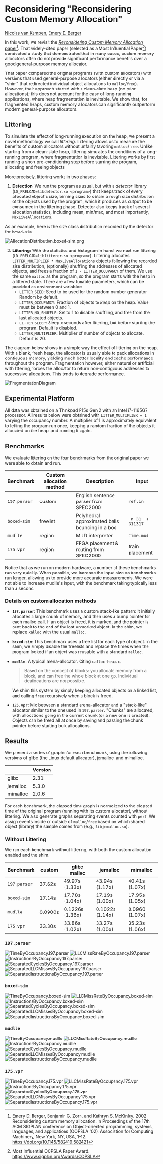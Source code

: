# Reconsidering "Reconsidering Custom Memory Allocation"

[Nicolas van Kempen](https://nvankempen.com/), [Emery D. Berger](https://emeryberger.com/)

In this work, we revisit the [_Reconsidering Custom Memory Allocation_ paper](docs/berger-oopsla2002.pdf)[^1]. That
widely-cited paper (selected as a Most Influential Paper[^2]) conducted a study that demonstrated that in many cases,
custom memory allocators often do not provide significant performance benefits over a good general-purpose memory
allocator.

That paper compared the original programs (with custom allocators) with versions that used general-purpose allocators
(either directly or via a "shim" that redirected individual object allocations to `malloc`/`free`). However, their
approach started with a clean-slate heap (no prior allocations); this does not account for the case of long-running
applications, where heap fragmentation is inevitable. We show that, for fragmented heaps, custom memory allocators can
significantly outperform modern general-purpose allocators.

## Littering

To simulate the effect of long-running execution on the heap, we present a novel methodology we call _littering_.
Littering allows us to measure the benefits of custom allocators without unfairly favoring `malloc`/`free`. Unlike
starting from a clean-slate heap, littering simulates the conditions of a long-running program, where fragmentation is
inevitable. Littering works by first running a short pre-conditioning step before starting the program, allocating and
freeing objects.

More precisely, littering works in two phases:
 1. **Detection**: We run the program as usual, but with a _detector_ library (`LD_PRELOAD=libdetector.so <program>`)
    that keeps track of every allocated object's size, binning sizes to obtain a rough size distribution of the objects
    used by the program, which it produces as output to be consumed in the littering phase. Detector also keeps track of
    several allocation statistics, including mean, min/max, and most importantly, `MaxLiveAllocations`.

As an example, here is the size class distribution recorded by the detector for `boxed-sim`.

![AllocationDistribution.boxed-sim.png](graphs/AllocationDistribution.boxed-sim.png)

2. **Littering**: With the statistics and histogram in hand, we next run littering
    (`LD_PRELOAD=liblitterer.so <program>`). Littering allocates `LITTER_MULTIPLIER * MaxLiveAllocations` objects
    following the recorded size distribution, (optionally) shuffling the addresses of allocated objects, and frees a
    fraction of `1 - LITTER_OCCUPANCY` of them. We use the same `malloc` as the program, so the program starts with the
    heap in a littered state. There are a few tunable parameters, which can be provided as environment variables:
     -  `LITTER_SEED`: Seed to be used for the random number generator. Random by default.
     -  `LITTER_OCCUPANCY`: Fraction of objects to _keep_ on the heap. Value must be between 0 and 1.
     -  `LITTER_NO_SHUFFLE`: Set to 1 to disable shuffling, and free from the last allocated objects.
     -  `LITTER_SLEEP`: Sleep _x_ seconds after littering, but before starting the program. Default is disabled.
     -  `LITTER_MULTIPLIER`: Multiplier of number of objects to allocate. Default is 20.

The diagram below shows in a simple way the effect of littering on the heap. With a blank, fresh heap, the allocator is
usually able to pack allocations in contiguous memory, yielding much better locality and cache performance throughout
the program. Fragmentation however, either natural or artificial with littering, forces the allocator to return
non-contiguous addresses to successive allocations. This tends to degrade performance.

![FragmentationDiagram](diagrams/FragmentationDiagram.svg)

## Experimental Platform

All data was obtained on a Thinkpad P15s Gen 2 with an Intel i7-1165G7 processor. All results below were obtained with
`LITTER_MULTIPLIER = 1`, varying the occupancy number. A multiplier of 1 is approximately equivalent to letting the
program run once, keeping a random fraction of the objects it allocated on the heap, and running it again.

## Benchmarks

We evaluate littering on the four benchmarks from the original paper we were able to obtain and run.

| Benchmark    | Custom allocation method | Description                                     | Input             |
|--------------|--------------------------|-------------------------------------------------|-------------------|
| `197.parser` | custom                   | English sentence parser from SPEC2000           | `ref.in`          |
| `boxed-sim`  | freelist                 | Polyhedral approximated balls bouncing in a box | `-n 31 -s 311317` |
| `mudlle`     | region                   | MUD interpreter                                 | `time.mud`        |
| `175.vpr`    | region                   | FPGA placement & routing from SPEC2000          | train placement   |

Notice that as we run on modern hardware, a number of these benchmarks run very quickly. When possible, we increase the
input size so benchmarks run longer, allowing us to provide more accurate measurements. We were not able to increase
mudlle's input, with the benchmark taking typically less than a second.

### Details on custom allocation methods

 -  **`197.parser`**: This benchmark uses a custom stack-like pattern: it initially allocates a large chunk of memory,
    and then uses a bump pointer for each malloc call. If an object is freed, it is marked, and the pointer is sent back
    to the end of the last unmarked object. In the shim, we replace `xalloc` with the usual `malloc`.
    
 -  **`boxed-sim`**: This benchmark uses a free list for each type of object. In the shim, we simply disable the
    freelists and replace the times when the program looked if an object was reusable with a standard `malloc`.

 -  **`mudlle`**: A typical arena-allocator. Citing `calloc-heap.c`.
     >  Based on the concept of blocks: you allocate memory from a block, and can free the whole block at one go.
     >  Individual deallocations are not possible.

    We shim this system by simply keeping allocated objects on a linked list, and calling `free` recursively when a
    block is freed.

 -  **`175.vpr`**: Mix between a standard arena-allocator and a "stack-like" allocator similar to the one used in
    `197.parser`. "Chunks" are allocated, with allocations going in the current chunk (or a new one is created). Objects
    can be freed all at once by saving and passing the chunk pointer before starting bulk allocations.

## Results

We present a series of graphs for each benchmark, using the following versions of glibc (the Linux default allocator),
jemalloc, and mimalloc.

|          | Version |
|----------|---------|
| glibc    | 2.31    |
| jemalloc | 5.3.0   |
| mimalloc | 2.0.6   |

For each benchmark, the elapsed time graph is normalized to the elapsed time of the original program (running with its
custom allocator), without littering. We also generate graphs separating events counted with `perf`. We assign events
inside or outside of `malloc`/`free` based on which shared object (library) the sample comes from (e.g.,
`libjemalloc.so`).

### Without Littering

We run each benchmark without littering, with both the custom allocation enabled and the shim.

| Benchmark    | custom  | glibc malloc    | jemalloc        | mimalloc       |
|--------------|---------|-----------------|-----------------|----------------|
| `197.parser` | 37.62s  | 49.97s  (1.33x) | 43.94s  (1.17x) | 40.41s (1.07x) |
| `boxed-sim`  | 17.14s  | 17.78s  (1.04x) | 17.19s  (1.00x) | 17.95s (1.05x) |
| `mudlle`     | 0.0900s | 0.1226s (1.36x) | 0.1022s (1.14x) | 0.0960 (1.07x) |
| `175.vpr`    | 33.30s  | 33.86s  (1.02x) | 33.27s  (1.00x) | 35.23s (1.06x) |

### `197.parser`

![TimeByOccupancy.197.parser](graphs/TimeByOccupancy.197.parser.png)
![LLCMissRateByOccupancy.197.parser](graphs/LLCMissRateByOccupancy.197.parser.png)
![InstructionsByOccupancy.197.parser](graphs/InstructionsByOccupancy.197.parser.png)
![SeparatedCyclesByOccupancy.197.parser](graphs/SeparatedCyclesByOccupancy.197.parser.png)
![SeparatedLLCMissesByOccupancy.197.parser](graphs/SeparatedLLCMissesByOccupancy.197.parser.png)
![SeparatedInstructionsByOccupancy.197.parser](graphs/SeparatedInstructionsByOccupancy.197.parser.png)

### `boxed-sim`

![TimeByOccupancy.boxed-sim](graphs/TimeByOccupancy.boxed-sim.png)
![LLCMissRateByOccupancy.boxed-sim](graphs/LLCMissRateByOccupancy.boxed-sim.png)
![InstructionsByOccupancy.boxed-sim](graphs/InstructionsByOccupancy.boxed-sim.png)
![SeparatedCyclesByOccupancy.boxed-sim](graphs/SeparatedCyclesByOccupancy.boxed-sim.png)
![SeparatedLLCMissesByOccupancy.boxed-sim](graphs/SeparatedLLCMissesByOccupancy.boxed-sim.png)
![SeparatedInstructionsByOccupancy.boxed-sim](graphs/SeparatedInstructionsByOccupancy.boxed-sim.png)

### `mudlle`

![TimeByOccupancy.mudlle](graphs/TimeByOccupancy.mudlle.png)
![LLCMissRateByOccupancy.mudlle](graphs/LLCMissRateByOccupancy.mudlle.png)
![InstructionsByOccupancy.mudlle](graphs/InstructionsByOccupancy.mudlle.png)
![SeparatedCyclesByOccupancy.mudlle](graphs/SeparatedCyclesByOccupancy.mudlle.png)
![SeparatedLLCMissesByOccupancy.mudlle](graphs/SeparatedLLCMissesByOccupancy.mudlle.png)
![SeparatedInstructionsByOccupancy.mudlle](graphs/SeparatedInstructionsByOccupancy.mudlle.png)

### `175.vpr`

![TimeByOccupancy.175.vpr](graphs/TimeByOccupancy.175.vpr.png)
![LLCMissRateByOccupancy.175.vpr](graphs/LLCMissRateByOccupancy.175.vpr.png)
![InstructionsByOccupancy.175.vpr](graphs/InstructionsByOccupancy.175.vpr.png)
![SeparatedCyclesByOccupancy.175.vpr](graphs/SeparatedCyclesByOccupancy.175.vpr.png)
![SeparatedLLCMissesByOccupancy.175.vpr](graphs/SeparatedLLCMissesByOccupancy.175.vpr.png)
![SeparatedInstructionsByOccupancy.175.vpr](graphs/SeparatedInstructionsByOccupancy.175.vpr.png)


[^1]: Emery D. Berger, Benjamin G. Zorn, and Kathryn S. McKinley. 2002. Reconsidering custom memory allocation. In Proceedings of the 17th ACM SIGPLAN conference on Object-oriented programming, systems, languages, and applications (OOPSLA '02). Association for Computing Machinery, New York, NY, USA, 1–12. https://doi.org/10.1145/582419.582421
[^2]: Most Influential OOPSLA Paper Award. https://www.sigplan.org/Awards/OOPSLA
